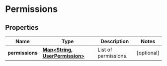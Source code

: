 # Permissions

## Properties
Name | Type | Description | Notes
------------ | ------------- | ------------- | -------------
**permissions** | [**Map&lt;String, UserPermission&gt;**](UserPermission.md) | List of permissions. |  [optional]
